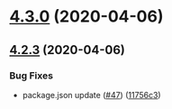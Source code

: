 # [4.3.0](https://github.com/speed-e/componentlibrary/compare/v4.2.3...v4.3.0) (2020-04-06)

## [4.2.3](https://github.com/speed-e/componentlibrary/compare/v4.2.2...v4.2.3) (2020-04-06)


### Bug Fixes

* package.json update ([#47](https://github.com/speed-e/componentlibrary/issues/47)) ([11756c3](https://github.com/speed-e/componentlibrary/commit/11756c37b8b8cea953acfd56cd3baa9f2fbcfc45))
